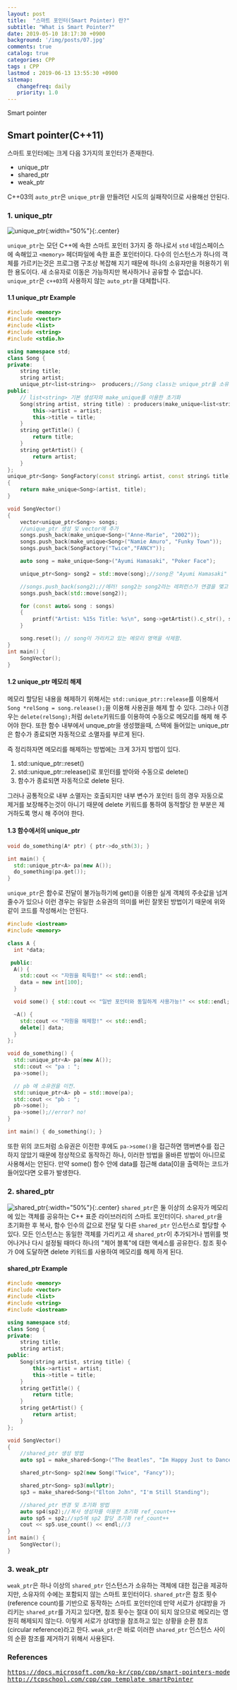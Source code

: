 ```yaml
---
layout: post
title:  "스마트 포인터(Smart Pointer) 란?"
subtitle: "What is Smart Pointer?"
date: 2019-05-10 18:17:30 +0900
background: '/img/posts/07.jpg'
comments: true
catalog: true
categories: CPP
tags : CPP
lastmod : 2019-06-13 13:55:30 +0900
sitemap:
   changefreq: daily
   priority: 1.0
---
```


<div class="contentTitle">
Smart pointer
</div>

## Smart pointer(C++11)

스마트 포인터에는 크게 다음 3가지의 포인터가 존재한다.

- unique_ptr
- shared_ptr
- weak_ptr

C++03의 `auto_ptr`은 `unique_ptr`을 만들려던 시도의 실패작이므로 사용해선 안된다.

### 1. unique_ptr

![unique_ptr](/img/Cpp/unique_ptr.png){:width="50%"}{:.center}

`unique_ptr`는 모던 C++에 속한 스마트 포인터 3가지 중 하나로서 `std` 네임스페이스에 속해있고 `<memory>` 헤더파일에 속한 표준 포인터이다.
다수의 인스턴스가 하나의 객체를 가르키는것은 프로그램 구조상 복잡해 지기 때문에 하나의 소유자만을 허용하기 위한 용도이다.
새 소유자로 이동은 가능하지만 복사하거나 공유할 수 없습니다. `unique_ptr`은 `c++03`의 사용하지 않는 `auto_ptr`을 대체합니다.

#### 1.1 unique_ptr Example

```cpp
#include <memory>
#include <vector>
#include <list>
#include <string>
#include <stdio.h>

using namespace std;
class Song {
private:
    string title;
    string artist;
    unique_ptr<list<string>>  producers;//Song class는 unique_ptr을 소유.
public:
    // list<string> 기본 생성자와 make_unique를 이용한 초기화
    Song(string artist, string title) : producers(make_unique<list<string>>()) {
        this->artist = artist;
        this->title = title;
    }
    string getTitle() {
        return title;
    }
    string getArtist() {
        return artist;
    }
};
unique_ptr<Song> SongFactory(const string& artist, const string& title)
{
    return make_unique<Song>(artist, title);
}

void SongVector()
{
    vector<unique_ptr<Song>> songs;
    //unique_ptr 생성 및 vector에 추가
    songs.push_back(make_unique<Song>("Anne-Marie", "2002"));
    songs.push_back(make_unique<Song>("Namie Amuro", "Funky Town"));
    songs.push_back(SongFactory("Twice","FANCY"));

    auto song = make_unique<Song>("Ayumi Hamasaki", "Poker Face");

    unique_ptr<Song> song2 = std::move(song);//song은 "Ayumi Hamasaki" & "Poker Face"에 접근 할 수 없다.

    //songs.push_back(song2);//에러! song2는 song2라는 레퍼런스가 연결을 맺고 있으므로 move를 통해 연결을 옮겨주어야 한다.
    songs.push_back(std::move(song2));

    for (const auto& song : songs)
    {
        printf("Artist: %15s Title: %s\n", song->getArtist().c_str(), song->getTitle().c_str());
    }

    song.reset(); // song이 가리키고 있는 메모리 영역을 삭제함.
}
int main() {
    SongVector();
}
```

#### 1.2 unique_ptr 메모리 해제

메모리 할당된 내용을 해제하기 위해서는 `std::unique_ptr::release`를 이용해서 `Song *relSong = song.release();`을 이용해 사용권을 해제 할 수 있다. 
그러나 이경우는 `delete(relSong);`처럼 `delete`키워드를 이용하여 수동으로 메모리를 해제 해 주어야 한다.
또한 함수 내부에서 unque_ptr을 생성했을때, 스택에 들어있는 unique_ptr은 함수가 종료되면 자동적으로 소멸자를 부르게 된다.

즉 정리하자면 메모리를 해제하는 방법에는 크게 3가지 방법이 있다.

1. std::unique_ptr::reset()
2. std::unique_ptr::release()로 포인터를 받아와 수동으로 delete()
3. 함수가 종료되면 자동적으로 delete 된다.

그러나 공통적으로 내부 소멸자는 호출되지만 내부 변수가 포인터 등의 경우 자동으로 제거를 보장해주는것이 아니기 때문에 delete 키워드를 통하여 동적할당 한 부분은 제거하도록 명시 해 주어야 한다.

#### 1.3 함수에서의 unique_ptr

```cpp
void do_something(A* ptr) { ptr->do_sth(3); }

int main() {
  std::unique_ptr<A> pa(new A());
  do_something(pa.get());
}
```

`unique_ptr`은 함수로 전달이 불가능하기에 get()을 이용한 실게 객체의 주솟값을 넘겨줄수가 있으나 이런 경우는 유일한 소유권의 의미를 버린 잘못된 방법이기 때문에 위와 같이 코드를 작성해서는 안된다.

```cpp
#include <iostream>
#include <memory>

class A {
  int *data;

 public:
  A() {
    std::cout << "자원을 획득함!" << std::endl;
    data = new int[100];
  }

  void some() { std::cout << "일반 포인터와 동일하게 사용가능!" << std::endl; }

  ~A() {
    std::cout << "자원을 해제함!" << std::endl;
    delete[] data;
  }
};

void do_something() {
  std::unique_ptr<A> pa(new A());
  std::cout << "pa : ";
  pa->some();

  // pb 에 소유권을 이전.
  std::unique_ptr<A> pb = std::move(pa);
  std::cout << "pb : ";
  pb->some();
  pa->some();//error? no!
}

int main() { do_something(); }
```

또한 위의 코드처럼 소유권은 이전한 후에도 `pa->some()`을 접근하면 맴버변수를 접근하지 않았기 때문에 정상적으로 동작하긴 하나, 이러한 방법을 올바른 방법이 아니므로 사용해서는 안된다. 만약 some() 함수 안에 data를 접근해 data[0]을 출력하는 코드가 들어있다면 오류가 발생한다.

### 2. shared_ptr

![shared_ptr](/img/Cpp/shared_ptr.png){:width="50%"}{:.center}
`shared_ptr`은 둘 이상의 소유자가 메모리에 있는 객체를 공유하는 C++ 표준 라이브러리의 스마트 포인터이다. `shared_ptr`을 초기화한 후 복사, 함수 인수의 값으로 전달 및 다른 `shared_ptr` 인스턴스로 할당할 수 있다. 모든 인스턴스는 동일한 객체를 가리키고 새 `shared_ptr`이 추가되거나 범위를 벗어나거나 다시 설정될 때마다 하나의 "제어 블록"에 대한 액세스를 공유한다. 참조 횟수가 0에 도달하면 delete 키워드를 사용하여 메모리를 해제 하게 된다.

#### shared_ptr Example

```cpp
#include <memory>
#include <vector>
#include <list>
#include <string>
#include <iostream>

using namespace std;
class Song {
private:
    string title;
    string artist;
public:
    Song(string artist, string title) {
        this->artist = artist;
        this->title = title;
    }
    string getTitle() {
        return title;
    }
    string getArtist() {
        return artist;
    }
};

void SongVector()
{
    //shared_ptr 생성 방법
    auto sp1 = make_shared<Song>("The Beatles", "Im Happy Just to Dance With You");

    shared_ptr<Song> sp2(new Song("Twice", "Fancy"));

    shared_ptr<Song> sp3(nullptr);
    sp3 = make_shared<Song>("Elton John", "I'm Still Standing");

    //shared_ptr 변경 및 초기화 방법
    auto sp4(sp2);//복사 생성자를 이용한 초기화 ref_count++
    auto sp5 = sp2;//sp5에 sp2 할당 초기화 ref_count++
    cout << sp5.use_count() << endl;//3
}
int main() {
    SongVector();
}
```

### 3. weak_ptr

`weak_ptr`은 하나 이상의 `shared_ptr` 인스턴스가 소유하는 객체에 대한 접근을 제공하지만, 소유자의 수에는 포함되지 않는 스마트 포인터이다.
`shared_ptr`은 참조 횟수(reference count)를 기반으로 동작하는 스마트 포인터인데 만약 서로가 상대방을 가리키는 `shared_ptr`를 가지고 있다면, 참조 횟수는 절대 0이 되지 않으므로 메모리는 영원히 해제되지 않는다.
이렇게 서로가 상대방을 참조하고 있는 상황을 순환 참조(circular reference)라고 한다.
`weak_ptr`은 바로 이러한 `shared_ptr` 인스턴스 사이의 순환 참조를 제거하기 위해서 사용된다.

### References

<pre>
<a href="https://docs.microsoft.com/ko-kr/cpp/cpp/smart-pointers-modern-cpp?view=vs-2019">https://docs.microsoft.com/ko-kr/cpp/cpp/smart-pointers-modern-cpp?view=vs-2019</a>
<a href="http://tcpschool.com/cpp/cpp_template_smartPointer">http://tcpschool.com/cpp/cpp_template_smartPointer</a>
</pre>
